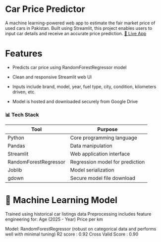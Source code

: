 # Car Price Predictor
A machine learning-powered web app to estimate the fair market price of used cars in Pakistan. Built using Streamlit, this project enables users to input car details and receive an accurate price prediction.
[🔗 Live App](https://car-price-predictor-made-by-saad.streamlit.app/) 
# Features
- Predicts car price using RandomForestRegressor model
  
- Clean and responsive Streamlit web UI

- Inputs include brand, model, year, fuel type, city, condition, kilometers driven, etc.

- Model is hosted and downloaded securely from Google Drive

### 📊 Tech Stack

| Tool                 | Purpose                          |
|----------------------|----------------------------------|
| Python               | Core programming language        |
| Pandas               | Data manipulation                |
| Streamlit            | Web application interface        |
| RandomForestRegressor| Regression model for prediction  |
| Joblib               | Model serialization              |
| gdown                | Secure model file download       |

# 🧠 Machine Learning Model
Trained using historical car listings data
Preprocessing includes feature engineering for:
Age (2025 - Year)
Price per km

Model: RandomForestRegressor (robust on categorical data and performs well with minimal tuning)
R2 score : 0.92 
Cross Valid Score : 0.90
